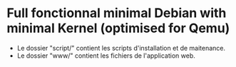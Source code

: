 Full fonctionnal minimal Debian with minimal Kernel (optimised for Qemu)
========================================================================

* Le dossier "script/" contient les scripts d'installation et de maitenance.
* Le dossier "www/" contient les fichiers de l'application web.


